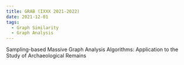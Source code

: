 ```yaml
---
title: GRAB (IXXX 2021-2022)
date: 2021-12-01
tags:
  - Graph Similarity
  - Graph Analysis
---
```


Sampling-based Massive Graph Analysis Algorithms: Application to the Study of Archaeological Remains


<!--more-->
